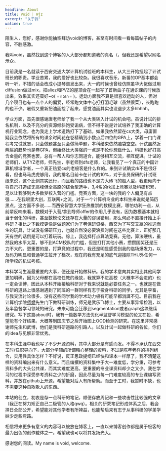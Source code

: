 ```yaml
---
headline: About
title: Void | Wjz
excerpt: "关于我"
waline: true
---
```


陌生人，您好，感谢你能抽空拜访void的博客，甚至有时间看一看每篇帖子的内容，不胜感激。

我叫void，虽然找到这个博客的人大部分都知道我的真名（，但我还是希望以网名示众。

目前我是一名就读于西安交通大学计算机试验班的本科生，从大三开始担起了计试班长的职责。学业苦累，我的爱好也比较杂。我很喜欢音乐，新番的OP基本都会听一听，不错的话会改成小提琴谱发出来，大一的时候也曾经仿照虽华大佬做过用diffusion做过mix，把aliez和PVZ的屋顶合在一起写了首新曲子在通识课的时候放出来，效果其实还蛮好~o( =∩ω∩= )。运动方面我不算是很喜欢运动的人，但对几个项目也有一点个人的偏爱，经常跑文体中心打打羽毛球（虽然很菜），长跑跑的也不少。暑假又重新把油画捡了起来，感觉油画其实也没退步太多hhhhh。

学业方面，首先很感谢唐老师给了我一个从大类转入计试的机会吧。虽说计试的排名机制，以及不充分的资源倾斜饱受诟病，但不得不说是计试培养了我正确的计算机行业观念，也为我走上学术道路打下了基础。如果我依然留在cs大类，毋庸置疑我会依然将所有的课余时间花在卷精确到小数点后四位的GPA上，学着一门门课程考完试就忘，只会做题甚至只会做简单题，本科结束依然脑袋空空。计试虽然近两届的趋势也是卷GPA，但始终比大类强的一点是不论你想做什么，科研也好打高含金量的竞赛也罢，总有一帮人和你志同道合，能够相互交流，相互促进。计试的老师们，从TYZ老师，师先生，李老师到dfs老师，让我看见了一个真正的中国计算机领域学者，一个真正热爱cs的老极客是什么样的。来到计试确实rk不是很好看，但也马马虎虎够用，我的排名目前卡在计试的10%，对于全员保研的计试班级来说，这个比例其实还行，而且我的路线也不是力大砖飞的超人型，我更倾向于将自己打造成无高峰但全高原的综合型选手，3,4名的rk加上竞赛以及科研积累，足以让我够到大多数梦校入营的门槛。竞赛方面，这一块的我的个人偏见有点强......在我眼里大创，互联网+之流，对于一个计算机专业的本科生来说就是简历黑点，这方面不多说......而西安智慧大学狂热推崇的数模比赛，哪怕功利一点，从前辈反响来看，数模对于入营/拿到导师offer的作用几乎没有，因为数模基本就相当于弱化的科研，甚至数模论文还存在大量的谬误错用，那么何必不直接开始上手科研？相比之下数模更像是做题家们为了卷保研资格，西交为了写交又赢的推送而生的玩具，计试没有保研压力，也就自然没必要浪费时间在这些比赛上，正好那几天有空的话倒是可以打着玩玩。综上，我选择打点算法竞赛。无他，算法硬核，虽然我的水平太菜，够不到ACM校队的门槛，但是打打其他小赛，攒攒国奖还是压力不大的。更重要的是，打算竞的过程中，我还是明显感受到我的临场爆发力，以及码力明显和普通学生拉开了档次，现在的我有充足的底气迎接除THU外任何一所学校的机试考核。

本科学习生涯最重要的大事，便还是开始做科研。我的学术意向其实相比其他同学更加明确，因为父母都在高校任教的缘故，我就算不进高校（大概率不会进的）也一定会读博，因此从本科开始接触科研对于我来说就是必要任务之一。也就是在做科研的道路上很感谢遇到了同班的一群同样有志于投身科研的同学，尤其是李畜，与我交流讨论很多，没有这些同学我的学术动力极有可能早都消誀不见。目前我在计算机学院[师斌](https://gr.xjtu.edu.cn/en/web/shibin)先生门下做科研训练，师兄是武乐飞博士，主要从事异常检测，以及半监督学习领域的研究，未来可能会迁移到segmentation或者graph这块继续研究。写下这篇about时，我有一篇数学方法优化半监督学习模型的论文在投，希望能有个好结果。大概等到国庆节之后开始图上OOD检测的研究。在这里非常感谢师先生和武博，他们是我科研道路的引路人。以及计试一起做科研的各位，你们的idea与见解非常优秀。

在本科生涯中我也写了不少开源资料，其中大部分是有感而发。不得不承认在西交工时/任职导向下，大部分学辅的所谓精心整理的资料，不过是陈年老样的排列组合，实用性具体怎样？不好说，反正思政提纲已经快和课本一样厚了，我不清楚这样的资料编出来有什么意义。而且编撰的资料集中于大一难度低，学分重，可参考资料多的大头公共课，而其实难度更高，更重要的专业课资料却少之又少。我在学习的过程中深受参考资料之少的折磨，因此尽量为每一门难度较高的专业课编写资料，并放在github上开源，希望能对后人有所帮助。而至于工时，我暂时不缺，也不需要这种自欺欺人的东西。

本站的创立，初衷是存一点科研的笔记，顺便存放周记和一些攻击性比较强的文章（我正在努力矫正自己二极管的人格qwq）。相关的研究笔记形成体系之后，我会择日全部公开，希望能对其他学者有所裨益，也能帮后来有志于从事科研的学弟学妹少走些弯路。

相信将来更多有意义的内容可以被放在博客上，一直以来博客创作都是属于极客的最为出色的创作载体之一，希望我也可以将其发扬光大。

感谢您的阅读。My name is void, welcome.